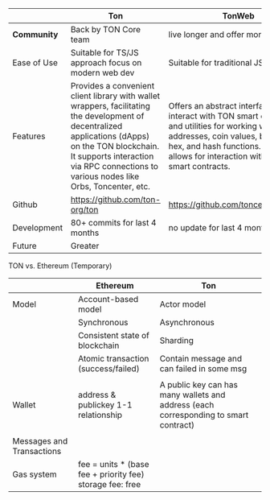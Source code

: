 
|               | Ton                                                                                                                                                                                                                                          | TonWeb                                                                                                                                                                                                                           |
| ------------- | -------------------------------------------------------------------------------------------------------------------------------------------------------------------------------------------------------------------------------------------- | -------------------------------------------------------------------------------------------------------------------------------------------------------------------------------------------------------------------------------- |
| **Community** | Back by TON Core team                                                                                                                                                                                                                        | live longer and offer more support                                                                                                                                                                                               |
| Ease of Use   | Suitable for TS/JS approach focus on modern web dev                                                                                                                                                                                          | Suitable for traditional JS approach                                                                                                                                                                                             |
| Features      | Provides a convenient client library with wallet wrappers, facilitating the development of decentralized applications (dApps) on the TON blockchain. It supports interaction via RPC connections to various nodes like Orbs, Toncenter, etc. | Offers an abstract interface to interact with TON smart contracts and utilities for working with TON addresses, coin values, byte arrays, hex, and hash functions. It also allows for interaction with wallet's smart contracts. |
| Github        | https://github.com/ton-org/ton                                                                                                                                                                                                               | https://github.com/toncenter/tonweb                                                                                                                                                                                              |
| Development   | 80+ commits for last 4 months                                                                                                                                                                                                                | no update for last 4 months                                                                                                                                                                                                      |
| Future        | Greater                                                                                                                                                                                                                                      |                                                                                                                                                                                                                                  |


TON vs. Ethereum (Temporary)

|                           | Ethereum                                                     | Ton                                                                                  |
| ------------------------- | ------------------------------------------------------------ | ------------------------------------------------------------------------------------ |
| Model                     | Account-based model                                          | Actor model                                                                          |
|                           | Synchronous                                                  | Asynchronous                                                                         |
|                           | Consistent state of blockchain                               | Sharding                                                                             |
|                           | Atomic transaction (success/failed)                          | Contain message and can failed in some msg                                           |
|                           |                                                              |                                                                                      |
| Wallet                    | address & publickey 1-1 relationship                         | A public key can has many wallets and address (each corresponding to smart contract) |
|                           |                                                              |                                                                                      |
| Messages and Transactions |                                                              |                                                                                      |
| Gas system                | fee = units * (base fee + priority fee)<br>storage fee: free |                                                                                      |
